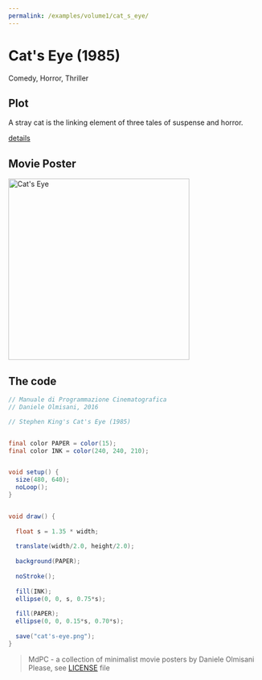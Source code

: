 ```yaml
---
permalink: /examples/volume1/cat_s_eye/
---
```

# Cat's Eye (1985)

Comedy, Horror, Thriller

## Plot
A stray cat is the linking element of three tales of suspense and horror.

[details](https://www.imdb.com/title/tt0088889/)

## Movie Poster
<img src="cat's-eye.png"  width="360px" title="Cat's Eye">


## The code
```java
// Manuale di Programmazione Cinematografica
// Daniele Olmisani, 2016

// Stephen King's Cat's Eye (1985)


final color PAPER = color(15);
final color INK = color(240, 240, 210);


void setup() {
  size(480, 640);
  noLoop();
}


void draw() {
 
  float s = 1.35 * width;
  
  translate(width/2.0, height/2.0);
  
  background(PAPER);
  
  noStroke();
  
  fill(INK);
  ellipse(0, 0, s, 0.75*s);
  
  fill(PAPER);
  ellipse(0, 0, 0.15*s, 0.70*s);
  
  save("cat's-eye.png");
}

```

> MdPC - a collection of minimalist movie posters
> by Daniele Olmisani
> Please, see [LICENSE](../../../LICENSE) file
